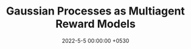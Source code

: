 ---
layout: paper
title:  "Gaussian Processes as Multiagent Reward Models"
venue: "Proceedings of the 19th International Conference on Autonomous Agents and MultiAgent Systems"
venue_short: "(AAMAS). 2020."
authors: "G. Dixit, S. Airiau, K. Tumer"
pub_url: "/assets/publications/AAMAS20_GP.pdf"

date:   2022-5-5 00:00:00 +0530
last_edited: 2022-03-07 00:30:00 +0530
categories: research
excerpt: "aamas 20"

loadScripts: false
scripts: []
---